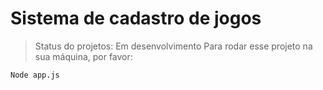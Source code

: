 <h1>Sistema de cadastro de jogos</h1>

>Status do projetos: Em desenvolvimento
Para rodar esse projeto na sua máquina, por favor:

```
Node app.js
```
